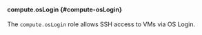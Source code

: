 #### compute.osLogin {#compute-osLogin}

The `compute.osLogin` role allows SSH access to VMs via OS Login.